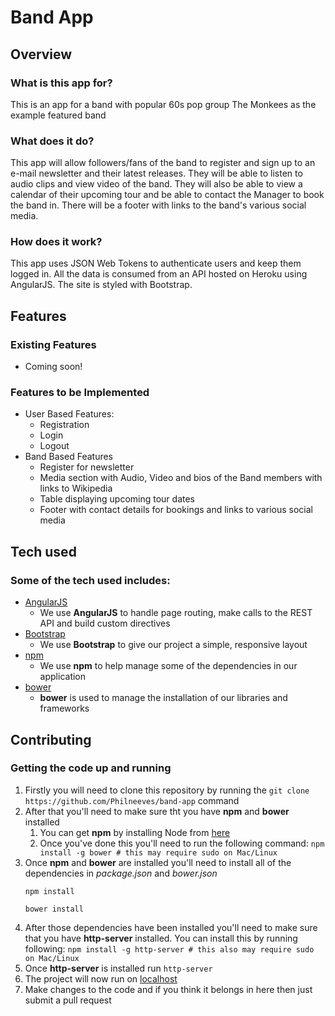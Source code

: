 # Band App

## Overview

### What is this app for?

This is an app for a band with popular 60s pop group The Monkees as the example featured band

### What does it do?

This app will allow followers/fans of the band to register and sign up to an e-mail newsletter and their latest releases.  They will be able to listen to audio clips and view video of the band.  They will also be able to view a calendar of their upcoming tour and be able to contact the Manager to book the band in.  There will be a footer with links to the band's various social media.

### How does it work?

This app uses JSON Web Tokens to authenticate users and keep them logged in.  All the data is consumed from an API hosted on Heroku using AngularJS.  The site is styled with Bootstrap.

## Features

### Existing Features
- Coming soon!

### Features to be Implemented
- User Based Features:
	- Registration
	- Login
	- Logout
- Band Based Features
	- Register for newsletter
	- Media section with Audio, Video and bios of the Band members with links to Wikipedia
	- Table displaying upcoming tour dates
	- Footer with contact details for bookings and links to various social media

## Tech used

### Some of the tech used includes:
- [AngularJS](https://angularjs.org/)
	- We use **AngularJS** to handle page routing, make calls to the REST API and build custom directives
- [Bootstrap](http://getbootstrap.com/)
	- We use **Bootstrap** to give our project a simple, responsive layout
- [npm](https://www.npmjs.com/)
	- We use **npm** to help manage some of the dependencies in our application
- [bower](https://bower.io/)
	- **bower** is used to manage the installation of our libraries and frameworks

## Contributing

### Getting the code up and running
1. Firstly you will need to clone this repository by running the ```git clone https://github.com/Philneeves/band-app``` command
2. After that you'll need to make sure tht you have **npm** and **bower** installed
	1. You can get **npm** by installing Node from [here](https://node.js.org/en/)
	2. Once you've done this you'll need to run the following command:
		`npm install -g bower # this may require sudo on Mac/Linux`
3. Once **npm** and **bower** are installed you'll need to install all of the dependencies in *package.json* and *bower.json*
	```
	npm install

	bower install
	```
4. After those dependencies have been installed you'll need to make sure that you have **http-server** installed.  You can install this by running following: ```npm install -g http-server # this also may require sudo on Mac/Linux```
5. Once **http-server** is installed run ```http-server```
6. The project will now run on [localhost](http://127.0.0.1:8080)
7. Make changes to the code and if you think it belongs in here then just submit a pull request